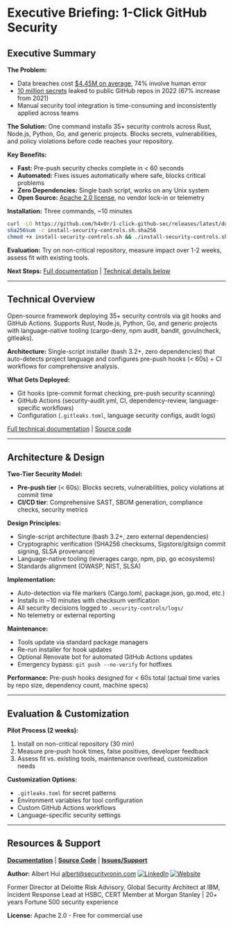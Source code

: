 # Executive Briefing: 1-Click GitHub Security

## Executive Summary

**The Problem:**
- Data breaches cost [$4.45M on average](https://www.ibm.com/reports/data-breach), 74% involve human error
- [10 million secrets](https://www.gitguardian.com/state-of-secrets-sprawl-report-2023) leaked to public GitHub repos in 2022 (67% increase from 2021)
- Manual security tool integration is time-consuming and inconsistently applied across teams

**The Solution:**
One command installs 35+ security controls across Rust, Node.js, Python, Go, and generic projects. Blocks secrets, vulnerabilities, and policy violations before code reaches your repository.

**Key Benefits:**
- **Fast:** Pre-push security checks complete in < 60 seconds
- **Automated:** Fixes issues automatically where safe, blocks critical problems
- **Zero Dependencies:** Single bash script, works on any Unix system
- **Open Source:** [Apache 2.0 license](https://github.com/h4x0r/1-click-github-sec), no vendor lock-in or telemetry

**Installation:** Three commands, ~10 minutes

```bash
curl -LO https://github.com/h4x0r/1-click-github-sec/releases/latest/download/install-security-controls.sh{,.sha256}
sha256sum -c install-security-controls.sh.sha256
chmod +x install-security-controls.sh && ./install-security-controls.sh
```

**Evaluation:** Try on non-critical repository, measure impact over 1-2 weeks, assess fit with existing tools.

**Next Steps:** [Full documentation](https://h4x0r.github.io/1-click-github-sec/) | [Technical details below](#what-it-is)

---

## Technical Overview

Open-source framework deploying 35+ security controls via git hooks and GitHub Actions. Supports Rust, Node.js, Python, Go, and generic projects with language-native tooling (cargo-deny, npm audit, bandit, govulncheck, gitleaks).

**Architecture:** Single-script installer (bash 3.2+, zero dependencies) that auto-detects project language and configures pre-push hooks (< 60s) + CI workflows for comprehensive analysis.

**What Gets Deployed:**
- Git hooks (pre-commit format checking, pre-push security scanning)
- GitHub Actions (security-audit.yml, CI, dependency-review, language-specific workflows)
- Configuration (`.gitleaks.toml`, language security configs, audit logs)

[Full technical documentation](https://h4x0r.github.io/1-click-github-sec/) | [Source code](https://github.com/h4x0r/1-click-github-sec)

---

## Architecture & Design

**Two-Tier Security Model:**
- **Pre-push tier** (< 60s): Blocks secrets, vulnerabilities, policy violations at commit time
- **CI/CD tier**: Comprehensive SAST, SBOM generation, compliance checks, security metrics

**Design Principles:**
- Single-script architecture (bash 3.2+, zero external dependencies)
- Cryptographic verification (SHA256 checksums, Sigstore/gitsign commit signing, SLSA provenance)
- Language-native tooling (leverages cargo, npm, pip, go ecosystems)
- Standards alignment (OWASP, NIST, SLSA)

**Implementation:**
- Auto-detection via file markers (Cargo.toml, package.json, go.mod, etc.)
- Installs in ~10 minutes with checksum verification
- All security decisions logged to `.security-controls/logs/`
- No telemetry or external reporting

**Maintenance:**
- Tools update via standard package managers
- Re-run installer for hook updates
- Optional Renovate bot for automated GitHub Actions updates
- Emergency bypass: `git push --no-verify` for hotfixes

**Performance:**
Pre-push hooks designed for < 60s total (actual time varies by repo size, dependency count, machine specs)

---

## Evaluation & Customization

**Pilot Process (2 weeks):**
1. Install on non-critical repository (30 min)
2. Measure pre-push hook times, false positives, developer feedback
3. Assess fit vs. existing tools, maintenance overhead, customization needs

**Customization Options:**
- `.gitleaks.toml` for secret patterns
- Environment variables for tool configuration
- Custom GitHub Actions workflows
- Language-specific security settings

---

## Resources & Support

**[Documentation](https://h4x0r.github.io/1-click-github-sec/)** | **[Source Code](https://github.com/h4x0r/1-click-github-sec)** | **[Issues/Support](https://github.com/h4x0r/1-click-github-sec/issues)**

**Author:** Albert Hui <albert@securityronin.com> [![LinkedIn](https://img.shields.io/badge/LinkedIn-0077B5?style=flat-square&logo=linkedin&logoColor=white)](https://www.linkedin.com/in/alberthui) [![Website](https://img.shields.io/badge/Website-4285F4?style=flat-square&logo=google-chrome&logoColor=white)](https://www.securityronin.com/)

Former Director at Deloitte Risk Advisory, Global Security Architect at IBM, Incident Response Lead at HSBC, CERT Member at Morgan Stanley | 20+ years Fortune 500 security experience

**License:** Apache 2.0 - Free for commercial use